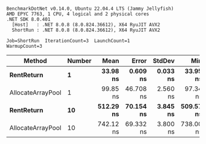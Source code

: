 ```

BenchmarkDotNet v0.14.0, Ubuntu 22.04.4 LTS (Jammy Jellyfish)
AMD EPYC 7763, 1 CPU, 4 logical and 2 physical cores
.NET SDK 8.0.401
  [Host]   : .NET 8.0.8 (8.0.824.36612), X64 RyuJIT AVX2
  ShortRun : .NET 8.0.8 (8.0.824.36612), X64 RyuJIT AVX2

Job=ShortRun  IterationCount=3  LaunchCount=1  
WarmupCount=3  

```
| Method            | Number | Mean      | Error     | StdDev   | Min       | Max       | Allocated |
|------------------ |------- |----------:|----------:|---------:|----------:|----------:|----------:|
| **RentReturn**        | **1**      |  **33.98 ns** |  **0.609 ns** | **0.033 ns** |  **33.95 ns** |  **34.02 ns** |         **-** |
| AllocateArrayPool | 1      |  99.85 ns | 46.708 ns | 2.560 ns |  97.34 ns | 102.46 ns |         - |
| **RentReturn**        | **10**     | **512.29 ns** | **70.154 ns** | **3.845 ns** | **509.57 ns** | **516.69 ns** |         **-** |
| AllocateArrayPool | 10     | 742.12 ns | 69.332 ns | 3.800 ns | 738.00 ns | 745.49 ns |         - |
